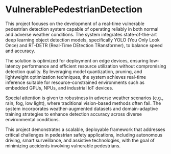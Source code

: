 # VulnerablePedestrianDetection
This project focuses on the development of a real-time vulnerable pedestrian detection system capable of operating reliably in both normal and adverse weather conditions. The system integrates state-of-the-art deep learning object detection models, specifically YOLO (You Only Look Once) and RT-DETR (Real-Time DEtection TRansformer), to balance speed and accuracy.

The solution is optimized for deployment on edge devices, ensuring low-latency performance and efficient resource utilization without compromising detection quality. By leveraging model quantization, pruning, and lightweight optimization techniques, the system achieves real-time inference suitable for resource-constrained environments such as embedded GPUs, NPUs, and industrial IoT devices.

Special attention is given to robustness in adverse weather scenarios (e.g., rain, fog, low light), where traditional vision-based methods often fail. The system incorporates weather-augmented datasets and domain-adaptive training strategies to enhance detection accuracy across diverse environmental conditions.

This project demonstrates a scalable, deployable framework that addresses critical challenges in pedestrian safety applications, including autonomous driving, smart surveillance, and assistive technologies, with the goal of minimizing accidents involving vulnerable pedestrians.
